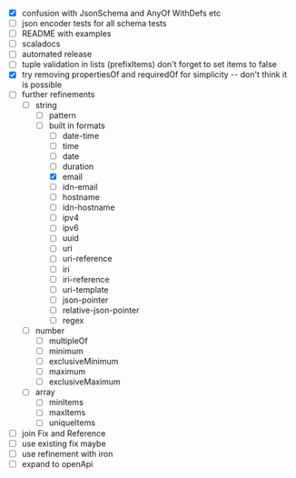 - [x] confusion with JsonSchema and AnyOf WithDefs etc
- [ ] json encoder tests for all schema tests
- [ ] README with examples
- [ ] scaladocs
- [ ] automated release
- [ ] tuple validation in lists (prefixItems) don't forget to set items to false
- [x] try removing propertiesOf and requiredOf for simplicity -- don't think it is possible
- [ ] further refinements
    - [ ] string
        - [ ] pattern
        - [ ] built in formats
            - [ ] date-time
            - [ ] time
            - [ ] date
            - [ ] duration
            - [x] email
            - [ ] idn-email
            - [ ] hostname
            - [ ] idn-hostname
            - [ ] ipv4
            - [ ] ipv6
            - [ ] uuid
            - [ ] uri
            - [ ] uri-reference
            - [ ] iri
            - [ ] iri-reference
            - [ ] uri-template
            - [ ] json-pointer
            - [ ] relative-json-pointer
            - [ ] regex
    - [ ] number
        - [ ] multipleOf
        - [ ] minimum
        - [ ] exclusiveMinimum
        - [ ] maximum
        - [ ] exclusiveMaximum
    - [ ] array
        - [ ] minItems
        - [ ] maxItems
        - [ ] uniqueItems
- [ ] join Fix and Reference
- [ ] use existing fix maybe
- [ ] use refinement with iron
- [ ] expand to openApi
